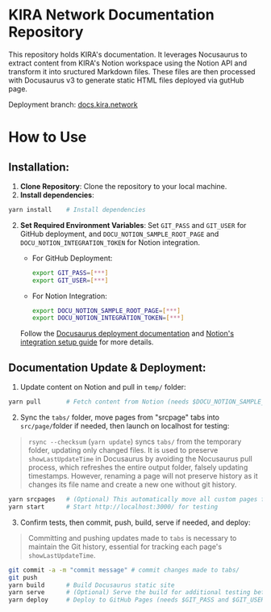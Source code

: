 # KIRA Network Documentation Repository

This repository holds KIRA's documentation. It leverages Nocusaurus to extract content from KIRA's Notion workspace using the Notion API and transform it into sructured Markdown files. These files are then processed with Docusaurus v3 to generate static HTML files deployed via gutHub page.

Deployment branch: [docs.kira.network](https://github.com/KiraCore/docs.kira.network/tree/docs.kira.network)

# How to Use

## Installation:

1. **Clone Repository**: Clone the repository to your local machine.
3. **Install dependencies**:
```bash
yarn install    # Install dependencies
```
2. **Set Required Environment Variables**: Set `GIT_PASS` and `GIT_USER` for GitHub deployment, and `DOCU_NOTION_SAMPLE_ROOT_PAGE` and `DOCU_NOTION_INTEGRATION_TOKEN` for Notion integration.

   - For GitHub Deployment:
     ```bash
     export GIT_PASS=[***]
     export GIT_USER=[***]
     ```
   - For Notion Integration:
     ```bash
     export DOCU_NOTION_SAMPLE_ROOT_PAGE=[***]
     export DOCU_NOTION_INTEGRATION_TOKEN=[***]
     ```
   Follow the [Docusaurus deployment documentation](https://docusaurus.io/docs/deployment#environment-settings) and [Notion's integration setup guide](https://developers.notion.com/docs/create-a-notion-integration#give-your-integration-page-permissions) for more details.

## Documentation Update & Deployment:

1. Update content on Notion and pull in `temp/` folder: 

```bash
yarn pull       # Fetch content from Notion (needs $DOCU_NOTION_SAMPLE_ROOT_PAGE and $DOCU_NOTION_INTEGRATION_TOKEN)
```

2. Sync the `tabs/` folder, move pages from "srcpage" tabs into `src/page/`folder if needed, then launch on localhost for testing:

> `rsync --checksum` (`yarn update`) syncs `tabs/` from the temporary folder, updating only changed files. It is used to preserve `showLastUpdateTime` in Docusaurus by avoiding the Nocusaurus pull process, which refreshes the entire output folder, falsely updating timestamps. However, renaming a page will not preserve history as it changes its file name and create a new one without git history.

```bash
yarn srcpages   # (Optional) This automatically move all custom pages from the tabs "srcpage" into the src/pages/ folder 
yarn start      # Start http://localhost:3000/ for testing
```

3. Confirm tests, then commit, push, build, serve if needed, and deploy:

> Committing and pushing updates made to `tabs` is necessary to maintain the Git history, essential for tracking each page's `showLastUpdateTime`.

```bash
git commit -a -m "commit message" # commit changes made to tabs/ 
git push
yarn build      # Build Docusaurus static site
yarn serve      # (Optional) Serve the build for additional testing before production deployment
yarn deploy     # Deploy to GitHub Pages (needs $GIT_PASS and $GIT_USER)
```
